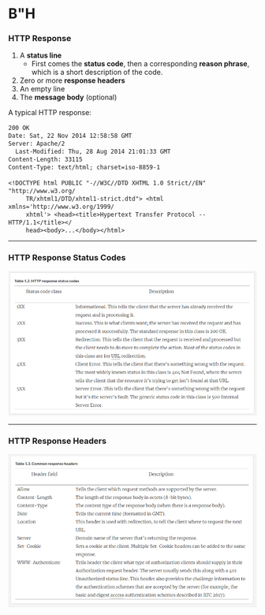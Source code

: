 # B"H

### HTTP Response

1. A **status line**
    - First comes the **status code**, then a corresponding **reason phrase**, which is a short description of the code.
2. Zero or more **response headers**
3. An empty line
4. The **message body** (optional)

A typical HTTP response:

```http
200 OK
Date: Sat, 22 Nov 2014 12:58:58 GMT
Server: Apache/2
  Last-Modified: Thu, 28 Aug 2014 21:01:33 GMT
Content-Length: 33115
Content-Type: text/html; charset=iso-8859-1

<!DOCTYPE html PUBLIC "-//W3C//DTD XHTML 1.0 Strict//EN" "http://www.w3.org/
     TR/xhtml1/DTD/xhtml1-strict.dtd"> <html xmlns='http://www.w3.org/1999/
     xhtml'> <head><title>Hypertext Transfer Protocol -- HTTP/1.1</title></
     head><body>...</body></html>
```

---

### HTTP Response Status Codes

![](img/response-status.png)

---

### HTTP Response Headers

![](img/response-headers.png)

